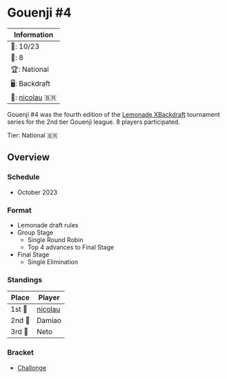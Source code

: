 # Gouenji #4

|Information|
|-|
|:calendar:: 10/23|
|:busts_in_silhouette:: 8|
|:trophy:: National|
|:desktop_computer:: Backdraft|
|:1st_place_medal:: [nicolau](../../players/brazilian/nicolau.md) :brazil:|

Gouenji #4 was the fourth edition of the [Lemonade XBackdraft](bdmain.md) tournament series for the 2nd tier Gouenji league. 
8 players participated.

Tier: National :brazil:

## Overview

### Schedule
- October 2023

### Format
- Lemonade draft rules
- Group Stage
    - Single Round Robin
    - Top 4 advances to Final Stage
- Final Stage
    - Single Elimination

### Standings

|Place|Player|
|-|-|
|1st :1st_place_medal:| [nicolau](../../players/brazilian/nicolau.md) |
|2nd :2nd_place_medal:| Damiao |
|3rd :3rd_place_medal:| Neto |

### Bracket
- [Challonge](https://challonge.com/XBD4G)